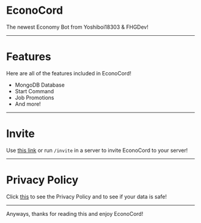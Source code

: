 # EconoCord
The newest Economy Bot from Yoshiboi18303 & FHGDev!

---

# Features
Here are all of the features included in EconoCord!

- MongoDB Database
- Start Command
- Job Promotions
- And more!

---

# Invite
Use [this link](https://discord.com/oauth2/authorize?client_id=844248249857474580&scope=bot%20applications.commands&permissions=67587072) or run `/invite` in a server to invite EconoCord to your server!

---

# Privacy Policy
Click [this](https://github.com/Yoshiboi18303/EconoCord/blob/main/PRIVACY.md) to see the Privacy Policy and to see if your data is safe!

---

Anyways, thanks for reading this and enjoy EconoCord!